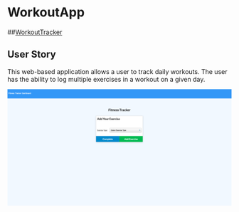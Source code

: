 # WorkoutApp
##[WorkoutTracker](https://slam427.github.io/WorkoutApp/)


## User Story
This web-based application allows a user to track daily workouts. The user has the ability to log multiple exercises in a workout on a given day. 

![Workout Tracker](/public/main.png "Link to app")

